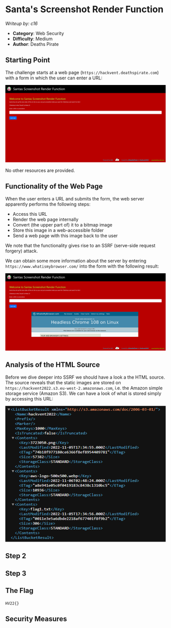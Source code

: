 # Santa's Screenshot Render Function

*Writeup by: c16*

  * **Category**: Web Security
  * **Difficulty**: Medium
  * **Author**: Deaths Pirate

## Starting Point
The challenge starts at a web page (`https://hackvent.deathspirate.com`) with a form in which the user can enter a URL:

![Welcome page](images/welcome.png)

No other resources are provided.

## Functionality of the Web Page

When the user enters a URL and submits the form, the web server apparently performs the following steps:

* Access this URL
* Render the web page internally
* Convert (the upper part of) it to a bitmap image
* Store this image in a web-accessible folder
* Send a web page with this image back to the user

We note that the functionality gives rise to an SSRF (serve-side request forgery) attack.

We can obtain some more information about the server by entering `https://www.whatismybrowser.com/` into the form with the following result:

![Example request](images/whatismybrowser.png)

## Analysis of the HTML Source

Before we dive deeper into SSRF we should have a look a the HTML source. The source reveals that the static images are stored on `https://hackvent2022.s3.eu-west-2.amazonaws.com`, i.e. the Amazon simple storage service (Amazon S3). We can have a look of what is stored simply by accessing this URL:

![S3 content](images/s3.png)

## Step 2

## Step 3

## The Flag

`HV22{}`

## Security Measures
